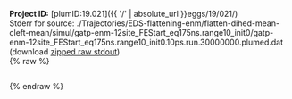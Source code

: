**Project ID:** [plumID:19.021]({{ '/' | absolute_url }}eggs/19/021/)  
Stderr for source:  ./Trajectories/EDS-flattening-enm/flatten-dihed-mean-cleft-mean/simul/gatp-enm-12site_FEStart_eq175ns.range10_init0/gatp-enm-12site_FEStart_eq175ns.range10_init0.10ps.run.30000000.plumed.dat   
(download [zipped raw stdout](gatp-enm-12site_FEStart_eq175ns.range10_init0.10ps.run.30000000.plumed.dat.plumed_master.stdout.txt.zip))  
{% raw %}
<pre>
</pre>
{% endraw %}
